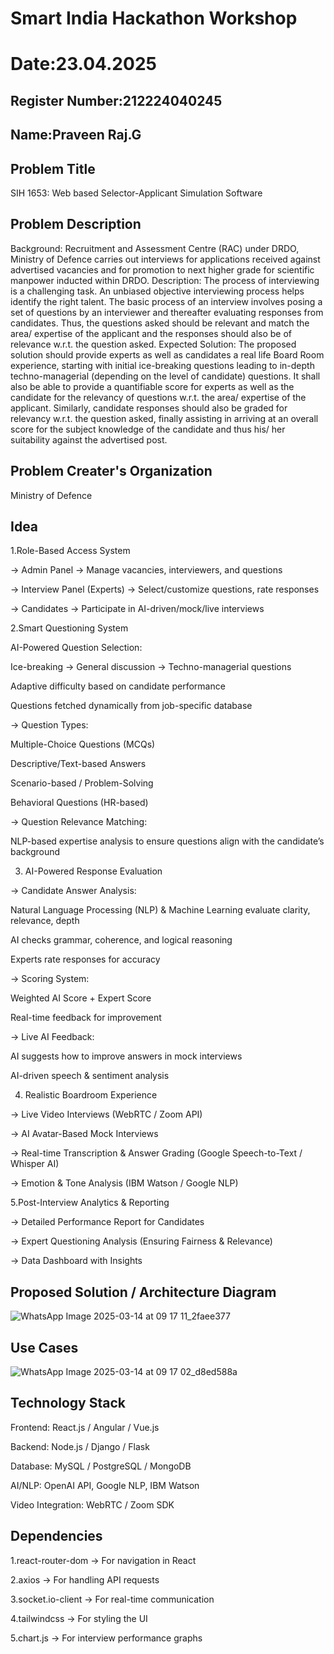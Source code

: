 # Smart India Hackathon Workshop
# Date:23.04.2025
## Register Number:212224040245
## Name:Praveen Raj.G
## Problem Title
SIH 1653: Web based Selector-Applicant Simulation Software
## Problem Description
Background: Recruitment and Assessment Centre (RAC) under DRDO, Ministry of Defence carries out interviews for applications received against advertised vacancies and for promotion to next higher grade for scientific manpower inducted within DRDO. Description: The process of interviewing is a challenging task. An unbiased objective interviewing process helps identify the right talent. The basic process of an interview involves posing a set of questions by an interviewer and thereafter evaluating responses from candidates. Thus, the questions asked should be relevant and match the area/ expertise of the applicant and the responses should also be of relevance w.r.t. the question asked. Expected Solution: The proposed solution should provide experts as well as candidates a real life Board Room experience, starting with initial ice-breaking questions leading to in-depth techno-managerial (depending on the level of candidate) questions. It shall also be able to provide a quantifiable score for experts as well as the candidate for the relevancy of questions w.r.t. the area/ expertise of the applicant. Similarly, candidate responses should also be graded for relevancy w.r.t. the question asked, finally assisting in arriving at an overall score for the subject knowledge of the candidate and thus his/ her suitability against the advertised post.

## Problem Creater's Organization
Ministry of Defence

## Idea
1.Role-Based Access System

-> Admin Panel → Manage vacancies, interviewers, and questions

-> Interview Panel (Experts) → Select/customize questions, rate responses

-> Candidates → Participate in AI-driven/mock/live interviews

2.Smart Questioning System

AI-Powered Question Selection:


Ice-breaking → General discussion → Techno-managerial questions

Adaptive difficulty based on candidate performance

Questions fetched dynamically from job-specific database

-> Question Types:


Multiple-Choice Questions (MCQs)

Descriptive/Text-based Answers

Scenario-based / Problem-Solving

Behavioral Questions (HR-based)

-> Question Relevance Matching:


NLP-based expertise analysis to ensure questions align with the candidate’s background

3. AI-Powered Response Evaluation

-> Candidate Answer Analysis:


Natural Language Processing (NLP) & Machine Learning evaluate clarity, relevance, depth

AI checks grammar, coherence, and logical reasoning

Experts rate responses for accuracy

-> Scoring System:


Weighted AI Score + Expert Score

Real-time feedback for improvement

-> Live AI Feedback:


AI suggests how to improve answers in mock interviews

AI-driven speech & sentiment analysis

4. Realistic Boardroom Experience

-> Live Video Interviews (WebRTC / Zoom API)

-> AI Avatar-Based Mock Interviews

-> Real-time Transcription & Answer Grading (Google Speech-to-Text / Whisper AI)

-> Emotion & Tone Analysis (IBM Watson / Google NLP)


5.Post-Interview Analytics & Reporting

-> Detailed Performance Report for Candidates

-> Expert Questioning Analysis (Ensuring Fairness & Relevance)

-> Data Dashboard with Insights
  

## Proposed Solution / Architecture Diagram
![WhatsApp Image 2025-03-14 at 09 17 11_2faee377](https://github.com/user-attachments/assets/b81e3246-addc-45e0-95c2-abe54101a263)

## Use Cases
![WhatsApp Image 2025-03-14 at 09 17 02_d8ed588a](https://github.com/user-attachments/assets/2573e207-6e13-47e2-8543-700380577550)


## Technology Stack
Frontend: React.js / Angular / Vue.js

Backend: Node.js / Django / Flask

Database: MySQL / PostgreSQL / MongoDB

AI/NLP: OpenAI API, Google NLP, IBM Watson

Video Integration: WebRTC / Zoom SDK



## Dependencies
1.react-router-dom → For navigation in React

2.axios → For handling API requests

3.socket.io-client → For real-time communication

4.tailwindcss → For styling the UI

5.chart.js → For interview performance graphs

